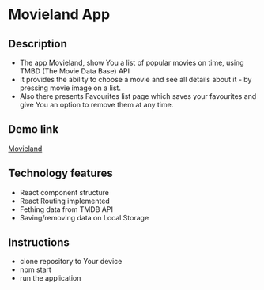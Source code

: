 # Movieland App

## Description
- The app Movieland, show You a list of popular movies on time, using TMBD (The Movie Data Base) API
- It provides the ability to choose a movie and see all details about it - by pressing movie image on a list.
- Also there presents Favourites list page which saves your favourites and give You an option to remove them at any time.

## Demo link
[Movieland](https://imikator.github.io/movieland/)

## Technology features
- React component structure
- React Routing implemented
- Fething data from TMDB API
- Saving/removing data on Local Storage

 ## Instructions
 - clone repository to Your device
 - npm start
 - run the application
